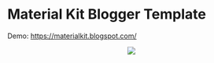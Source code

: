 # Material Kit Blogger Template

Demo: https://materialkit.blogspot.com/

<p align="center">
  <img src="https://skiddow.github.io/Material-Kit-Blogger-Template/Capture.JPG">
</p>
